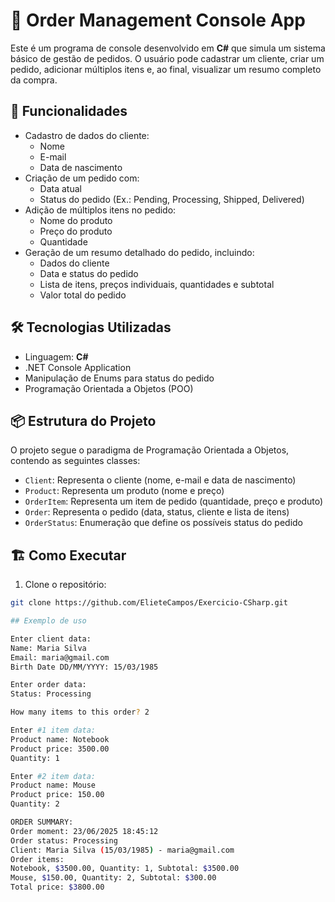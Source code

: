 # 🛒 Order Management Console App

Este é um programa de console desenvolvido em **C#** que simula um sistema básico de gestão de pedidos. O usuário pode cadastrar um cliente, criar um pedido, adicionar múltiplos itens e, ao final, visualizar um resumo completo da compra.

## 🚀 Funcionalidades

- Cadastro de dados do cliente:
  - Nome
  - E-mail
  - Data de nascimento
- Criação de um pedido com:
  - Data atual
  - Status do pedido (Ex.: Pending, Processing, Shipped, Delivered)
- Adição de múltiplos itens no pedido:
  - Nome do produto
  - Preço do produto
  - Quantidade
- Geração de um resumo detalhado do pedido, incluindo:
  - Dados do cliente
  - Data e status do pedido
  - Lista de itens, preços individuais, quantidades e subtotal
  - Valor total do pedido

## 🛠️ Tecnologias Utilizadas

- Linguagem: **C#**
- .NET Console Application
- Manipulação de Enums para status do pedido
- Programação Orientada a Objetos (POO)

## 📦 Estrutura do Projeto

O projeto segue o paradigma de Programação Orientada a Objetos, contendo as seguintes classes:

- `Client`: Representa o cliente (nome, e-mail e data de nascimento)
- `Product`: Representa um produto (nome e preço)
- `OrderItem`: Representa um item de pedido (quantidade, preço e produto)
- `Order`: Representa o pedido (data, status, cliente e lista de itens)
- `OrderStatus`: Enumeração que define os possíveis status do pedido

## 🏗️ Como Executar

1. Clone o repositório:

```bash
git clone https://github.com/ElieteCampos/Exercicio-CSharp.git

## Exemplo de uso

Enter client data:
Name: Maria Silva
Email: maria@gmail.com
Birth Date DD/MM/YYYY: 15/03/1985

Enter order data:
Status: Processing

How many items to this order? 2

Enter #1 item data:
Product name: Notebook
Product price: 3500.00
Quantity: 1

Enter #2 item data:
Product name: Mouse
Product price: 150.00
Quantity: 2

ORDER SUMMARY:
Order moment: 23/06/2025 18:45:12
Order status: Processing
Client: Maria Silva (15/03/1985) - maria@gmail.com
Order items:
Notebook, $3500.00, Quantity: 1, Subtotal: $3500.00
Mouse, $150.00, Quantity: 2, Subtotal: $300.00
Total price: $3800.00

